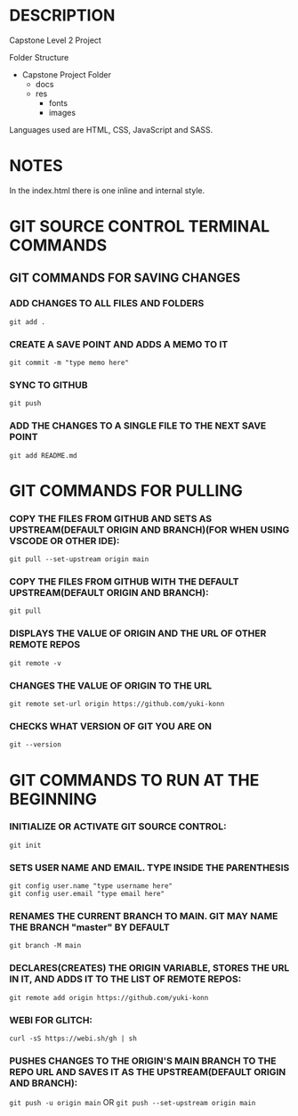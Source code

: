 # DESCRIPTION

Capstone Level 2 Project

Folder Structure

- Capstone Project Folder
  - docs
  - res
    - fonts
    - images

Languages used are HTML, CSS, JavaScript and SASS.

# NOTES

In the index.html there is one inline and internal style.

# GIT SOURCE CONTROL TERMINAL COMMANDS

## GIT COMMANDS FOR SAVING CHANGES

### ADD CHANGES TO ALL FILES AND FOLDERS

`git add .`

### CREATE A SAVE POINT AND ADDS A MEMO TO IT

`git commit -m "type memo here"`

### SYNC TO GITHUB

`git push`

### ADD THE CHANGES TO A SINGLE FILE TO THE NEXT SAVE POINT

`git add README.md`

# GIT COMMANDS FOR PULLING

### COPY THE FILES FROM GITHUB AND SETS AS UPSTREAM(DEFAULT ORIGIN AND BRANCH)(FOR WHEN USING VSCODE OR OTHER IDE):

`git pull --set-upstream origin main`

### COPY THE FILES FROM GITHUB WITH THE DEFAULT UPSTREAM(DEFAULT ORIGIN AND BRANCH):

`git pull`

### DISPLAYS THE VALUE OF ORIGIN AND THE URL OF OTHER REMOTE REPOS

`git remote -v`

### CHANGES THE VALUE OF ORIGIN TO THE URL

`git remote set-url origin https://github.com/yuki-konn`

### CHECKS WHAT VERSION OF GIT YOU ARE ON

`git --version`

# GIT COMMANDS TO RUN AT THE BEGINNING

### INITIALIZE OR ACTIVATE GIT SOURCE CONTROL:

`git init`

### SETS USER NAME AND EMAIL. TYPE INSIDE THE PARENTHESIS

```
git config user.name "type username here"
git config user.email "type email here"
```

### RENAMES THE CURRENT BRANCH TO MAIN. GIT MAY NAME THE BRANCH "master" BY DEFAULT

`git branch -M main`

### DECLARES(CREATES) THE ORIGIN VARIABLE, STORES THE URL IN IT, AND ADDS IT TO THE LIST OF REMOTE REPOS:

`git remote add origin https://github.com/yuki-konn`

### WEBI FOR GLITCH:

`curl -sS https://webi.sh/gh | sh`

### PUSHES CHANGES TO THE ORIGIN'S MAIN BRANCH TO THE REPO URL AND SAVES IT AS THE UPSTREAM(DEFAULT ORIGIN AND BRANCH):

`git push -u origin main` OR `git push --set-upstream origin main`
